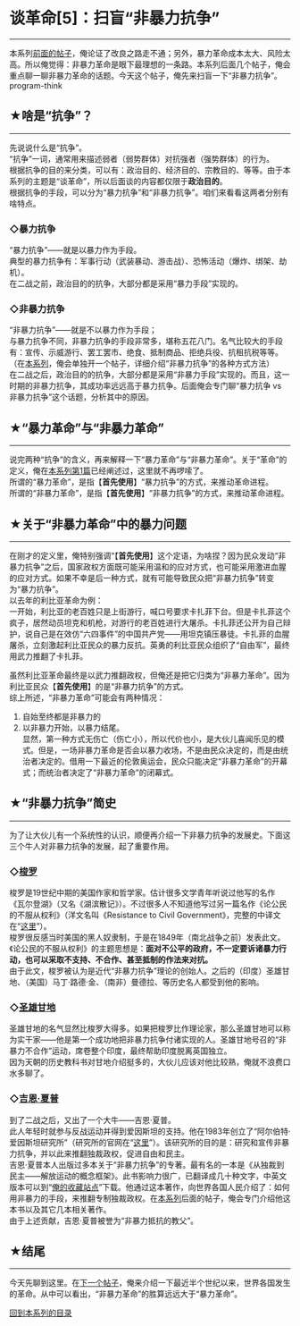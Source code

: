 # 谈革命[5]：扫盲“非暴力抗争” 

-----

 本系列[前面的帖子](https://program-think.blogspot.com/2012/05/revolution-4.html)，俺论证了改良之路走不通；另外，暴力革命成本太大、风险太高。所以俺觉得：非暴力革命是眼下最理想的一条路。本系列后面几个帖子，俺会重点聊一聊非暴力革命的话题。今天这个帖子，俺先来扫盲一下“非暴力抗争”。program-think  
   
   
 ## ★啥是“抗争”？
--------

  
 先说说什么是“抗争”。  
 “抗争”一词，通常用来描述弱者（弱势群体）对抗强者（强势群体）的行为。  
 根据抗争的目的来分类，可以有：政治目的、经济目的、宗教目的、等等。由于本系列的主题是“谈革命”，所以后面谈的内容都仅限于**政治目的**。  
 根据抗争的手段，可以分为“暴力抗争”和“非暴力抗争”。咱们来看看这两者分别有啥特点。  
   
 ### ◇暴力抗争

  
 “暴力抗争”——就是以暴力作为手段。  
 典型的暴力抗争有：军事行动（武装暴动、游击战）、恐怖活动（爆炸、绑架、劫机）。  
 在二战之前，政治目的的抗争，大部分都是采用“暴力手段”实现的。  
   
 ### ◇非暴力抗争

  
 “非暴力抗争”——就是不以暴力作为手段；  
 与暴力抗争不同，非暴力抗争的手段非常多，堪称五花八门。名气比较大的手段有：宣传、示威游行、罢工罢市、绝食、抵制商品、拒绝兵役、抗租抗税等等。（在[本系列](https://program-think.blogspot.com/2011/12/revolution-0.html#index)，俺会单独开一个帖子，详细介绍“非暴力抗争”的各种方式方法）  
 在二战之后，政治目的的抗争，大部分都是采用“非暴力手段”实现的。而且，这一时期的非暴力抗争，其成功率远远高于暴力抗争。后面俺会专门聊“暴力抗争 vs 非暴力抗争”这个话题，分析其中的原因。  
   
   
 ## ★“暴力革命”与“非暴力革命”
---------------

  
 说完两种“抗争”的含义，再来解释一下“暴力革命”与“非暴力革命”。关于“革命”的定义，俺在[本系列第1篇](https://program-think.blogspot.com/2011/12/revolution-1.html)已经阐述过，这里就不再啰嗦了。  
 所谓的“暴力革命”，是指【**首先使用**】“暴力抗争”的方式，来推动革命进程。  
 所谓的“非暴力革命”，是指【**首先使用**】“非暴力抗争”的方式，来推动革命进程。  
   
   
 ## ★关于“非暴力革命”中的暴力问题
----------------

  
 在刚才的定义里，俺特别强调“【**首先使用**】这个定语，为啥捏？因为民众发动“非暴力抗争”之后，国家政权方面既可能采用温和的应对方式，也可能采用激进血腥的应对方式。如果不幸是后一种方式，就有可能导致民众把“非暴力抗争”转变为“暴力抗争”。  
 以去年的利比亚革命为例：  
 一开始，利比亚的老百姓只是上街游行，喊口号要求卡扎菲下台。但是卡扎菲这个疯子，居然动员坦克和机枪，对游行的老百姓进行大屠杀。卡扎菲还公开为自己辩护，说自己是在效仿“六四事件”的中国共产党——用坦克镇压暴徒。卡扎菲的血腥屠杀，立刻激起利比亚民众的暴力反抗。英勇的利比亚民众组织了“自由军”，最终用武力推翻了卡扎菲。  
   
 虽然利比亚革命最终是以武力推翻政权，但俺还是把它归类为“非暴力革命”。因为利比亚民众【**首先使用**】的是“非暴力抗争”的方式。  
 综上所述，“非暴力革命”可能会有两种情况：  
 1. 自始至终都是非暴力的  
 2. 以非暴力开始，以暴力结尾。  
 显然，第一种方式无伤亡（伤亡小），所以代价也小，是大伙儿喜闻乐见的模式。但是，一场非暴力革命是否会以暴力收场，不是由民众决定的，而是由统治者决定的。借用一下最近的伦敦奥运会，民众只能决定“非暴力革命”的开幕式；而统治者决定了“非暴力革命”的闭幕式。  
   
   
 ## ★“非暴力抗争”简史
----------

  
 为了让大伙儿有一个系统性的认识，顺便再介绍一下非暴力抗争的发展史。下面这三个牛人对非暴力抗争的发展，起了重要作用。  
   
 ### ◇[梭罗](https://zh.wikipedia.org/wiki/%E4%BA%A8%E5%88%A9%C2%B7%E6%88%B4%E7%BB%B4%C2%B7%E6%A2%AD%E7%BD%97)

  
 梭罗是19世纪中期的美国作家和哲学家。估计很多文学青年听说过他写的名作《瓦尔登湖》（又名《湖滨散记》）。不过很多人不知道他写过另一篇名作《论公民的不服从权利》（洋文名叫《Resistance to Civil Government》，完整的中译文在“[这里](https://zh.wikisource.org/wiki/%E5%85%AC%E6%B0%91%E4%B8%8D%E6%9C%8D%E4%BB%8E_%28%E6%A2%AD%E7%BD%97%29)”）。  
 梭罗很反感当时美国的黑人奴隶制，于是在1849年（南北战争之前）发表此文。《论公民的不服从权利》的主题思想是：**面对不公平的政府，不一定要诉诸暴力行动，也可以采取不支持、不合作、甚至抵制的作法来对抗。**  
 由于此文，梭罗被认为是近代“非暴力抗争”理论的创始人。之后的（印度）圣雄甘地、（美国）马丁·路德·金、（南非）曼德拉、等历史名人都受到他的影响。  
   
 ### ◇[圣雄甘地](https://zh.wikipedia.org/wiki/%E7%94%98%E5%9C%B0)

  
 圣雄甘地的名气显然比梭罗大得多。如果把梭罗比作理论家，那么圣雄甘地可以称为实干家——他是第一个成功地把非暴力抗争付诸实现的人。圣雄甘地号召的“非暴力不合作”运动，席卷整个印度，最终帮助印度脱离英国独立。  
 因为天朝的历史教科书对甘地介绍挺多的，大伙儿应该对他比较熟，俺就不浪费口水多聊了。  
   
 ### ◇[吉恩·夏普](https://zh.wikipedia.org/wiki/%E5%90%89%E6%81%A9%C2%B7%E5%A4%8F%E6%99%AE)

  
 到了二战之后，又出了一个大牛——吉恩·夏普。  
 此人年轻时就参与反战运动并得到爱因斯坦的支持。他在1983年创立了“阿尔伯特·爱因斯坦研究所”（研究所的官网在“[这里](http://www.aeinstein.org/)”）。该研究所的目的是：研究和宣传非暴力抗争，并以此来推翻独裁政权，促进自由和民主。  
 吉恩·夏普本人出版过多本关于“非暴力抗争”的专著。最有名的一本是《从独裁到民主——解放运动的概念框架》。此书影响力很广，已翻译成几十种文字，中英文版本可以到“[俺的收藏站点](https://github.com/programthink/books)”下载。他通过这本著作，向世界各国人民介绍了：如何用非暴力的手段，来推翻专制独裁政权。在[本系列](https://program-think.blogspot.com/2011/12/revolution-0.html#index)后面的帖子，俺会专门介绍他这本书以及其它几本相关著作。  
 由于上述贡献，吉恩·夏普被誉为“非暴力抵抗的教父”。  
   
   
 ## ★结尾
---

  
 今天先聊到这里。在[下一个帖子](https://program-think.blogspot.com/2012/08/revolution-6.html)，俺来介绍一下最近半个世纪以来，世界各国发生的革命。从中可以看出，“非暴力革命”的胜算远远大于“暴力革命”。  
   
   
 [回到本系列的目录](https://program-think.blogspot.com/2011/12/revolution-0.html#index) 